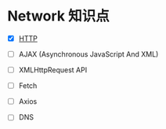 # Network 知识点

- [x] [HTTP](http/index.md)

- [ ] AJAX (Asynchronous JavaScript And XML)

- [ ] XMLHttpRequest API

- [ ] Fetch

- [ ] Axios

- [ ] DNS
